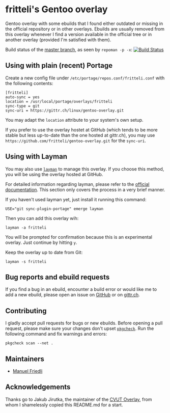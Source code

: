 # fritteli's Gentoo overlay
Gentoo overlay with some ebuilds that I found either outdated or missing in the official repository or in other overlays. Ebuilds are usually removed from this overlay whenever I find a version available in the official tree or in another overlay (provided I'm satisfied with them).

Build status of the [master branch](https://gittr.ch/linux/gentoo-overlay/src/branch/master), as seen by `repoman -p -x`: [![Build Status](https://ci.gittr.ch/api/badges/linux/gentoo-overlay/status.svg?ref=refs/heads/master)](https://ci.gittr.ch/linux/gentoo-overlay)

## Using with plain (recent) Portage
Create a new config file under `/etc/portage/repos.conf/fritteli.conf` with the following contents:

	[fritteli]
	auto-sync = yes
	location = /usr/local/portage/overlays/fritteli
	sync-type = git
	sync-uri = https://gittr.ch/linux/gentoo-overlay.git

You may adapt the `location` attribute to your system's own setup.

If you prefer to use the overlay hostet at GitHub (which tends to be more stable but less up-to-date than the one hosted at gittr.ch), you may use `https://github.com/fritteli/gentoo-overlay.git` for the `sync-uri`.

## Using with Layman

You may also use [`layman`](https://wiki.gentoo.org/wiki/Layman) to manage this overlay. If you choose this method, you will be using the overlay hosted at GitHub.

For detailed information regarding layman, please refer to the [official documentation](https://wiki.gentoo.org/wiki/Layman). This section only covers the process in a very brief manner.

If you haven't used layman yet, just install it running this command:

	USE="git sync-plugin-portage" emerge layman

Then you can add this overlay wih:

	layman -a fritteli

You will be prompted for confirmation because this is an experimental overlay. Just continue by hitting `y`.

Keep the overlay up to date from Git:

	layman -s fritteli

## Bug reports and ebuild requests

If you find a bug in an ebuild, encounter a build error or would like me to add a new ebuild, please open an issue on [GitHub](https://github.com/fritteli/gentoo-overlay/issues) or on [gittr.ch](https://gittr.ch/linux/gentoo-overlay/issues).

## Contributing

I gladly accept pull requests for bugs or new ebuilds. Before opening a pull request, please make sure your changes don't upset [`pkgcheck`](https://wiki.gentoo.org/wiki/Pkgcheck). Run the following command and fix warnings and errors:

	pkgcheck scan --net .

## Maintainers

* [Manuel Friedli](mailto:manuel@fritteli.ch)

## Acknowledgements

Thanks go to Jakub Jirutka, the maintainer of the [CVUT Overlay](https://github.com/cvut/gentoo-overlay), from whom I shamelessly copied this README.md for a start.
